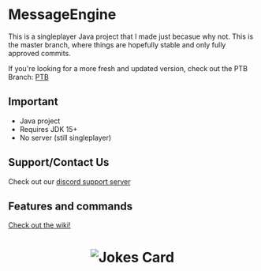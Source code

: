 # MessageEngine


This is a singleplayer Java project that I made just becasue why not. This is the master branch, where things are hopefully stable and only fully approved commits.

If you're looking for a more fresh and updated version, check out the PTB Branch: [PTB](https://github.com/afkvido/MessageEngine/tree/PTB)


## Important
- Java project
- Requires JDK 15+
- No server (still singleplayer)

## Support/Contact Us
Check out our [discord support server](https://disboard.org/server/893975758677086238)

## Features and commands
[Check out the wiki!](https://github.com/afkvido/MessageEngine/wiki/Commands#commands-list)

<h1 align="center">
<img src="https://readme-jokes.vercel.app/api" alt="Jokes Card" />
	</h1>
